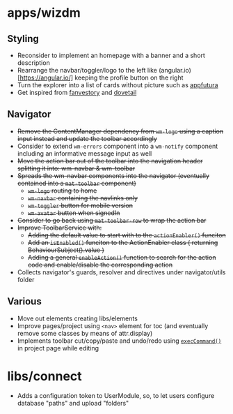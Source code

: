 # **apps/wizdm**

## Styling
* Reconsider to implement an homepage with a banner and a short description
* Rearrange the navbar/toggler/logo to the left like (angular.io)[https://angular.io/] keeping the profile button on the right
* Turn the explorer into a list of cards without picture such as [appfutura](https://www.appfutura.com/app-projects)
* Get inspired from [fanvestory](https://fanvestory.com) and [dovetail](https://dovetailapp.com/)

## Navigator
* ~~Remove the ContentManager dependency from `wm-logo` using a caption input instead and update the toolbar accordingly~~
* Consider to extend  `wm-errors` component into a `wm-notify` component including an informative message input as well
* ~~Move the action bar out of the toolbar into the navigation header splitting it into: wm-navbar & wm-toolbar~~
* ~~Spreads the wm-navbar components into the navigator (eventually contained into a `mat-toolbar` component)~~
  * ~~`wm-logo` routing to home~~
  * ~~`wm-navbar` containing the navlinks only~~
  * ~~`wm-toggler` button for mobile version~~
  * ~~`wm-avatar` button when signedIn~~
* ~~Consider to go back using `mat-toolbar-row` to wrap the action bar~~
* ~~Improve ToolbarService with:~~
  * ~~Adding the default value to start with to the `actionEnabler()` funciton~~
  * ~~Add an `isEnabled()` funciton to the ActionEnabler class ( returning BehaviourSubject().value )~~
  * ~~Adding a general `enableAction()` function to search for the action code and enable/disable the corresponding action~~
* Collects navigator's guards, resolver and directives under navigator/utils folder

## Various
* Move out elements creating libs/elements
* Improve pages/project using `<nav>` element for toc (and eventually remove some classes by means of attr.display)
* Implements toolbar cut/copy/paste and undo/redo using [`execCommand()`](https://developer.mozilla.org/en-US/docs/Web/API/Document/execCommand) in project page while editing


# libs/connect

* Adds a configuration token to UserModule, so, to let users configure database "paths" and upload "folders"
